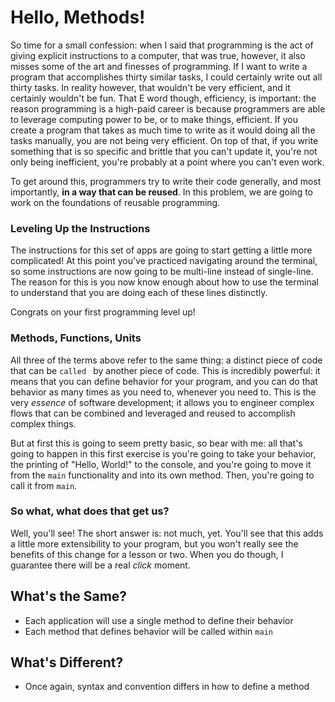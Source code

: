 # Hello, Methods!

So time for a small confession: when I said that programming is the act of giving explicit instructions to a computer, that was true, however, it also misses some of the art and finesses of programming. If I want to write a program that accomplishes thirty similar tasks, I could certainly write out all thirty tasks. In reality however, that wouldn't be very efficient, and it certainly wouldn't be fun. That E word though, efficiency, is important: the reason programming is a high-paid career is because programmers are able to leverage computing power to be, or to make things, efficient. If you create a program that takes as much time to write as it would doing all the tasks manually, you are not being very efficient. On top of that, if you write something that is so specific and brittle that you can't update it, you're not only being inefficient, you're probably at a point where you can't even work.

To get around this, programmers try to write their code generally, and most importantly, **in a way that can be reused**. In this problem, we are going to work on the foundations of reusable programming.

### Leveling Up the Instructions

The instructions for this set of apps are going to start getting a little more complicated! At this point you've practiced navigating around the terminal, so some instructions are now going to be multi-line instead of single-line. The reason for this is you now know enough about how to use the terminal to understand that you are doing each of these lines distinctly.

Congrats on your first programming level up!

### Methods, Functions, Units

All three of the terms above refer to the same thing: a distinct piece of code that can be `called ` by another piece of code. This is incredibly powerful: it means that you can define behavior for your program, and you can do that behavior as many times as you need to, whenever you need to. This is the very _essence_ of software development; it allows you to engineer complex flows that can be combined and leveraged and reused to accomplish complex things.

But at first this is going to seem pretty basic, so bear with me: all that's going to happen in this first exercise is you're going to take your behavior, the printing of "Hello, World!" to the console, and you're going to move it from the `main` functionality and into its own method. Then, you're going to call it from `main`.

### So what, what does that get us?

Well, you'll see! The short answer is: not much, yet. You'll see that this adds a little more extensibility to your program, but you won't really see the benefits of this change for a lesson or two. When you do though, I guarantee there will be a real _click_ moment.

## What's the Same?

- Each application will use a single method to define their behavior
- Each method that defines behavior will be called within `main`

## What's Different?

- Once again, syntax and convention differs in how to define a method